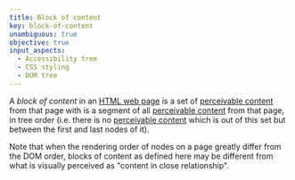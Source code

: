```yaml
---
title: Block of content
key: block-of-content
unambiguous: true
objective: true
input_aspects:
  - Accessibility tree
  - CSS styling
  - DOM tree
---
```


A _block of content_ in an [HTML web page][] is a set of [perceivable content][] from that page with is a segment of all [perceivable content][] from that page, in tree order (i.e. there is no [perceivable content][] which is out of this set but between the first and last nodes of it).

Note that when the rendering order of nodes on a page greatly differ from the DOM order, blocks of content as defined here may be different from what is visually perceived as "content in close relationship".

[html web page]: #web-page-html 'Definition of Web Page'
[perceivable content]: #perceivable-content 'Definition of Perceivable Content'
